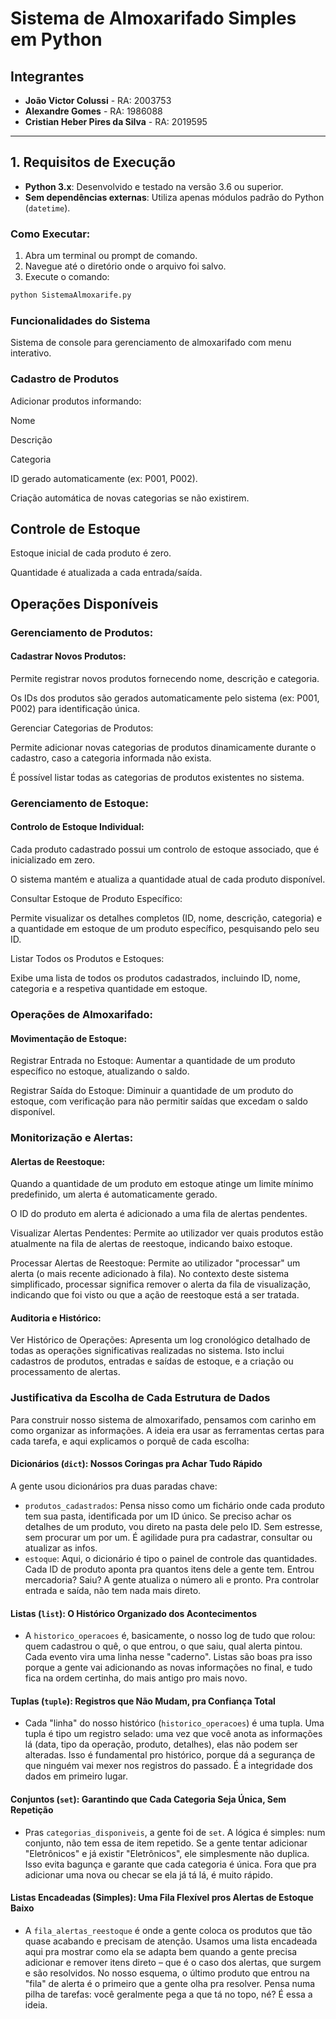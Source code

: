 # Sistema de Almoxarifado Simples em Python

## Integrantes

- **João Victor Colussi** - RA: 2003753  
- **Alexandre Gomes** - RA: 1986088 
- **Cristian Heber Pires da Silva** - RA: 2019595


---

## 1. Requisitos de Execução

- **Python 3.x**: Desenvolvido e testado na versão 3.6 ou superior.
- **Sem dependências externas**: Utiliza apenas módulos padrão do Python (`datetime`).

### Como Executar:

1. Abra um terminal ou prompt de comando.
2. Navegue até o diretório onde o arquivo foi salvo.
3. Execute o comando:

```bash
python SistemaAlmoxarife.py
```

### Funcionalidades do Sistema
Sistema de console para gerenciamento de almoxarifado com menu interativo.

### Cadastro de Produtos
Adicionar produtos informando:

Nome

Descrição

Categoria

ID gerado automaticamente (ex: P001, P002).

Criação automática de novas categorias se não existirem.

## Controle de Estoque
Estoque inicial de cada produto é zero.

Quantidade é atualizada a cada entrada/saída.

## Operações Disponíveis
### Gerenciamento de Produtos:

#### Cadastrar Novos Produtos:

Permite registrar novos produtos fornecendo nome, descrição e categoria.

Os IDs dos produtos são gerados automaticamente pelo sistema (ex: P001, P002) para identificação única.

Gerenciar Categorias de Produtos:

Permite adicionar novas categorias de produtos dinamicamente durante o cadastro, caso a categoria informada não exista.

É possível listar todas as categorias de produtos existentes no sistema.

### Gerenciamento de Estoque:

#### Controlo de Estoque Individual:

Cada produto cadastrado possui um controlo de estoque associado, que é inicializado em zero.

O sistema mantém e atualiza a quantidade atual de cada produto disponível.

Consultar Estoque de Produto Específico:

Permite visualizar os detalhes completos (ID, nome, descrição, categoria) e a quantidade em estoque de um produto específico, pesquisando pelo seu ID.

Listar Todos os Produtos e Estoques:

Exibe uma lista de todos os produtos cadastrados, incluindo ID, nome, categoria e a respetiva quantidade em estoque.

### Operações de Almoxarifado:

#### Movimentação de Estoque:

Registrar Entrada no Estoque: Aumentar a quantidade de um produto específico no estoque, atualizando o saldo.

Registrar Saída do Estoque: Diminuir a quantidade de um produto do estoque, com verificação para não permitir saídas que excedam o saldo disponível.

### Monitorização e Alertas:

#### Alertas de Reestoque:

Quando a quantidade de um produto em estoque atinge um limite mínimo predefinido, um alerta é automaticamente gerado.

O ID do produto em alerta é adicionado a uma fila de alertas pendentes.

Visualizar Alertas Pendentes: Permite ao utilizador ver quais produtos estão atualmente na fila de alertas de reestoque, indicando baixo estoque.

Processar Alertas de Reestoque: Permite ao utilizador "processar" um alerta (o mais recente adicionado à fila). No contexto deste sistema simplificado, processar significa remover o alerta da fila de visualização, indicando que foi visto ou que a ação de reestoque está a ser tratada.

#### Auditoria e Histórico:

Ver Histórico de Operações: Apresenta um log cronológico detalhado de todas as operações significativas realizadas no sistema. Isto inclui cadastros de produtos, entradas e saídas de estoque, e a criação ou processamento de alertas.

### Justificativa da Escolha de Cada Estrutura de Dados

Para construir nosso sistema de almoxarifado, pensamos com carinho em como organizar as informações. A ideia era usar as ferramentas certas para cada tarefa, e aqui explicamos o porquê de cada escolha:

#### Dicionários (`dict`): Nossos Coringas pra Achar Tudo Rápido
 A gente usou dicionários pra duas paradas chave:
* `produtos_cadastrados`: Pensa nisso como um fichário onde cada produto tem sua pasta, identificada por um ID único. Se preciso achar os detalhes de um produto, vou direto na pasta dele pelo ID. Sem estresse, sem procurar um por um. É agilidade pura pra cadastrar, consultar ou atualizar as infos.
* `estoque`: Aqui, o dicionário é tipo o painel de controle das quantidades. Cada ID de produto aponta pra quantos itens dele a gente tem. Entrou mercadoria? Saiu? A gente atualiza o número ali e pronto. Pra controlar entrada e saída, não tem nada mais direto.

#### Listas (`list`): O Histórico Organizado dos Acontecimentos
* A `historico_operacoes` é, basicamente, o nosso log de tudo que rolou: quem cadastrou o quê, o que entrou, o que saiu, qual alerta pintou. Cada evento vira uma linha nesse "caderno". Listas são boas pra isso porque a gente vai adicionando as novas informações no final, e tudo fica na ordem certinha, do mais antigo pro mais novo.

#### Tuplas (`tuple`): Registros que Não Mudam, pra Confiança Total
* Cada "linha" do nosso histórico (`historico_operacoes`) é uma tupla. Uma tupla é tipo um registro selado: uma vez que você anota as informações lá (data, tipo da operação, produto, detalhes), elas não podem ser alteradas. Isso é fundamental pro histórico, porque dá a segurança de que ninguém vai mexer nos registros do passado. É a integridade dos dados em primeiro lugar.

#### Conjuntos (`set`): Garantindo que Cada Categoria Seja Única, Sem Repetição
* Pras `categorias_disponiveis`, a gente foi de `set`. A lógica é simples: num conjunto, não tem essa de item repetido. Se a gente tentar adicionar "Eletrônicos" e já existir "Eletrônicos", ele simplesmente não duplica. Isso evita bagunça e garante que cada categoria é única. Fora que pra adicionar uma nova ou checar se ela já tá lá, é muito rápido.

#### Listas Encadeadas (Simples): Uma Fila Flexível pros Alertas de Estoque Baixo
* A `fila_alertas_reestoque` é onde a gente coloca os produtos que tão quase acabando e precisam de atenção. Usamos uma lista encadeada aqui pra mostrar como ela se adapta bem quando a gente precisa adicionar e remover itens direto – que é o caso dos alertas, que surgem e são resolvidos. No nosso esquema, o último produto que entrou na "fila" de alerta é o primeiro que a gente olha pra resolver. Pensa numa pilha de tarefas: você geralmente pega a que tá no topo, né? É essa a ideia.
